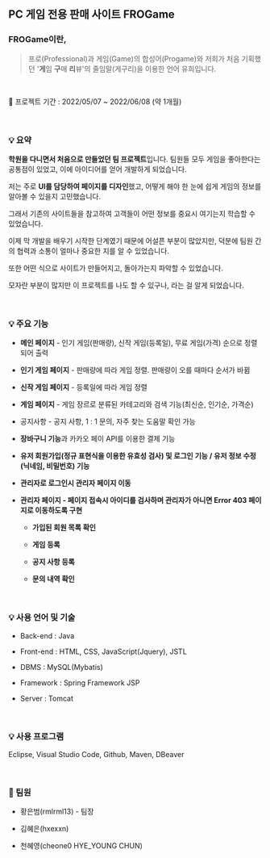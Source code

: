 ## PC 게임 전용 판매 사이트 FROGame

### FROGame이란, 
> 프로(Professional)과 게임(Game)의 합성어(Progame)와 저희가 처음 기획했던 '**게**임 **구**매 **리**뷰'의 줄임말(게구리)을 이용한 언어 유희입니다.

<br/>

:round_pushpin: 프로젝트 기간 : 2022/05/07 ~ 2022/06/08 (약 1개월)

<br/>

### :bulb: 요약

**학원을 다니면서 처음으로 만들었던 팀 프로젝트**입니다. 팀원들 모두 게임을 좋아한다는 공통점이 있었고, 이에 아이디어를 얻어 개발하게 되었습니다. 

저는 주로 **UI를 담당하여 페이지를 디자인**했고, 어떻게 해야 한 눈에 쉽게 게임의 정보를 알아볼 수 있을지 고민했습니다.
  
  그래서 기존의 사이트들을 참고하여 고객들이 어떤 정보를 중요시 여기는지 학습할 수 있었습니다.  
  
  이제 막 개발을 배우기 시작한 단계였기 때문에 어설픈 부분이 많았지만, 덕분에 팀원 간의 협력과 소통이 얼마나 중요한 지를 알 수 있었습니다.  
  
  또한 어떤 식으로 사이트가 만들어지고, 돌아가는지 파악할 수 있었습니다.
  
  모자란 부분이 많지만 이 프로젝트를 나도 할 수 있구나, 라는 걸 알게 되었습니다.
  
 <br/>

### :bulb: 주요 기능  
* **메인 페이지** - 인기 게임(판매량), 신작 게임(등록일), 무료 게임(가격) 순으로 정렬되어 출력  

* **인기 게임 페이지** - 판매량에 따라 게임 정렬. 판매량이 오를 때마다 순서가 바뀜  

* **신작 게임 페이지** - 등록일에 따라 게임 정렬  

* **게임 페이지** - 게임 장르로 분류된 카테고리와 검색 기능(최신순, 인기순, 가격순)  

* 공지사항 - 공지 사항, 1 : 1 문의, 자주 찾는 도움말 확인 가능  

* **장바구니 기능**과 카카오 페이 API를 이용한 결제 기능  

* **유저 회원가입(정규 표현식을 이용한 유효성 검사) 및 로그인 기능 / 유저 정보 수정(닉네임, 비밀번호) 기능**

* **관리자로 로그인시 관리자 페이지 이동**  

* **관리자 페이지 - 페이지 접속시 아이디를 검사하며 관리자가 아니면 Error 403 페이지로 이동하도록 구현**
  * **가입된 회원 목록 확인**  
  
  * **게임 등록**  
  
  * **공지 사항 등록**  
  
  * **문의 내역 확인**  
  
  
 <br/>

### :bulb: 사용 언어 및 기술  

* Back-end : Java 

* Front-end : HTML, CSS, JavaScript(Jquery), JSTL  

* DBMS : MySQL(Mybatis)  

* Framework : Spring Framework JSP

* Server : Tomcat
  
  
 <br/>

### :bulb: 사용 프로그램 

Eclipse, Visual Studio Code, Github, Maven, DBeaver


<br/>

### :runner: 팀원  

* 황은범(rmlrml13) - 팀장  

* 김혜은(hxexxn) 

* 천혜영(cheone0 HYE_YOUNG CHUN)  



